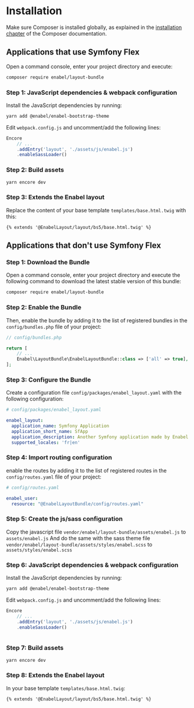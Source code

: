 # Installation

Make sure Composer is installed globally, as explained in the
[installation chapter](https://getcomposer.org/doc/00-intro.md)
of the Composer documentation.

## Applications that use Symfony Flex

Open a command console, enter your project directory and execute:

```bash
composer require enabel/layout-bundle
```

### Step 1: JavaScript dependencies & webpack configuration

Install the JavaScript dependencies by running:

```bash
yarn add @enabel/enabel-bootstrap-theme
```

Edit `webpack.config.js` and uncomment/add the following lines:

```javascript
Encore
    // ...
    .addEntry('layout', './assets/js/enabel.js')
    .enableSassLoader()
```

### Step 2: Build assets

```bash
yarn encore dev
```

### Step 3: Extends the Enabel layout

Replace the content of your base template `templates/base.html.twig` with this:

```twig
{% extends '@EnabelLayout/layout/bs5/base.html.twig' %}
```

## Applications that don't use Symfony Flex

### Step 1: Download the Bundle

Open a command console, enter your project directory and execute the
following command to download the latest stable version of this bundle:

```bash
composer require enabel/layout-bundle
```

### Step 2: Enable the Bundle

Then, enable the bundle by adding it to the list of registered bundles
in the `config/bundles.php` file of your project:

```php
// config/bundles.php

return [
    // ...
    Enabel\LayoutBundle\EnabelLayoutBundle::class => ['all' => true],
];
```

### Step 3: Configure the Bundle

Create a configuration file `config/packages/enabel_layout.yaml` with the following configuration:
```yaml
# config/packages/enabel_layout.yaml

enabel_layout:
  application_name: Symfony Application
  application_short_name: SfApp
  application_description: Another Symfony application made by Enabel
  supported_locales: 'fr|en'
```

### Step 4: Import routing configuration

enable the routes by adding it to the list of registered routes
in the `config/routes.yaml` file of your project:

```yaml
# config/routes.yaml

enabel_user:
  resource: "@EnabelLayoutBundle/config/routes.yaml"
```

### Step 5: Create the js/sass configuration

Copy the javascript file `vendor/enabel/layout-bundle/assets/enabel.js` to `assets/enabel.js`
And do the same with the sass theme file `vendor/enabel/layout-bundle/assets/styles/enabel.scss` to `assets/styles/enabel.scss`

### Step 6: JavaScript dependencies & webpack configuration

Install the JavaScript dependencies by running:

```bash
yarn add @enabel/enabel-bootstrap-theme
```

Edit `webpack.config.js` and uncomment/add the following lines:

```javascript
Encore
    // ...
    .addEntry('layout', './assets/js/enabel.js')
    .enableSassLoader()
    
```

### Step 7: Build assets

```bash
yarn encore dev
```

### Step 8: Extends the Enabel layout

In your base template `templates/base.html.twig`:

```twig
{% extends '@EnabelLayout/layout/bs5/base.html.twig' %}
```

